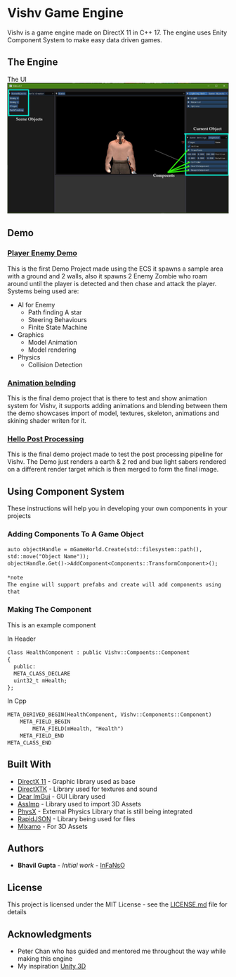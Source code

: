 # Vishv Game Engine

Vishv is a game engine made on DirectX 11 in C++ 17. The engine uses Enity Component System to make easy data driven games. 

## The Engine

The UI
![UI Sample Image Goes Here](images/VishvUI.jpg)

## Demo

### [Player Enemy Demo](Vishv_GE/Demo/01_PlayerEnemy)

This is the first Demo Project made using the ECS it spawns a sample area with a ground and 2 walls, also it spawns 2 Enemy Zombie who roam around until the player is detected and then chase and attack the player. Systems being used are:

* AI for Enemy
  * Path finding A star
  * Steering Behaviours 
  * Finite State Machine
 * Graphics
  	* Model Animation
  	* Model rendering
* Physics
  * Collision Detection

### [Animation belnding](Vishv_GE/VGP334_Animation/05_AnimationBlending1)

This is the final demo project that is there to test and show animation system for Vishv, it supports adding animations and blending between them the demo showcases import of model, textures, skeleton, animations and skining shader writen for it.

### [Hello Post Processing](Vishv_GE/VGP330_Real_Time_GPU_Programming/05_HelloPostProcessing)

This is the final demo project made to test the post processing pipeline for Vishv. The Demo just renders a earth & 2 red and bue light sabers rendered on a different render target which is then merged to form the final image.

## Using Component System

These instructions will help you in developing your own components in your projects  

### Adding Components To A Game Object

```
auto objectHandle = mGameWorld.Create(std::filesystem::path(), std::move("Object Name"));
objectHandle.Get()->AddComponent<Components::TransformComponent>();    

*note
The engine will support prefabs and create will add components using that 
```

### Making The Component

This is an example component 

In Header
```
Class HealthComponent : public Vishv::Compoents::Component
{
  public:
  META_CLASS_DECLARE
  uint32_t mHealth;
};
```
In Cpp
```
META_DERIVED_BEGIN(HealthComponent, Vishv::Components::Component)
	META_FIELD_BEGIN
		META_FIELD(mHealth, "Health")
	META_FIELD_END
META_CLASS_END

```

## Built With

* [DirectX 11](https://gizmodo.com/what-directx-11-is-and-what-it-means-to-you-5582218) - Graphic library used as base  
* [DirectXTK](https://github.com/microsoft/DirectXTK) - Library used for textures and sound
* [Dear ImGui](https://github.com/ocornut/imgui) - GUI Library used
* [AssImp](http://www.assimp.org/) - Library used to import 3D Assets
* [PhysX](https://github.com/NVIDIAGameWorks/PhysX) - External Physics Library that is still being integrated 
* [RapidJSON](https://rapidjson.org/) - Library being used for files 
* [Mixamo](https://www.mixamo.com/#/) - For 3D Assets

## Authors

* **Bhavil Gupta** - *Initial work* - [InFaNsO](https://github.com/InFaNsO)

## License

This project is licensed under the MIT License - see the [LICENSE.md](LICENSE.md) file for details

## Acknowledgments

* Peter Chan who has guided and mentored me throughout the way while making this engine
* My inspiration [Unity 3D](https://unity.com/) 
